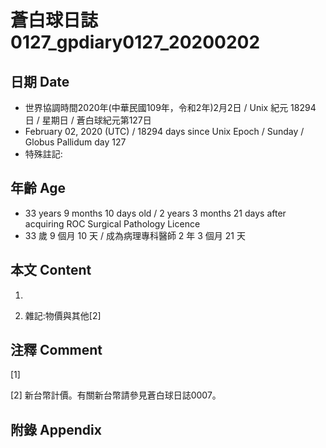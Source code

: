 # 蒼白球日誌0127_gpdiary0127_20200202 #

## 日期 Date ##

* 世界協調時間2020年(中華民國109年，令和2年)2月2日 / Unix 紀元 18294 日 / 星期日 / 蒼白球紀元第127日
* February 02, 2020 (UTC) / 18294 days since Unix Epoch / Sunday / Globus Pallidum day 127
* 特殊註記:

## 年齡 Age ##

* 33 years 9 months 10 days old / 2 years 3 months 21 days after acquiring ROC Surgical Pathology Licence
* 33 歲 9 個月 10 天 / 成為病理專科醫師 2 年 3 個月 21 天

## 本文 Content ##

1. 

    
2. 雜記:物價與其他[2]

    

## 注釋 Comment ##

[1] 


[2] 新台幣計價。有關新台幣請參見蒼白球日誌0007。



## 附錄 Appendix ##

